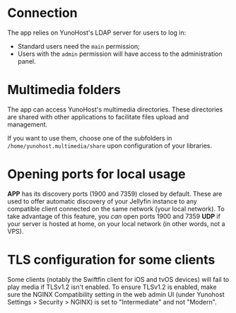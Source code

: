 # Connection

The app relies on YunoHost's LDAP server for users to log in:
  * Standard users need the `main` permission;
  * Users with the `admin` permission will have access to the administration panel.

# Multimedia folders

The app can access YunoHost's multimedia directories. These directories are shared with other applications to facilitate files upload and management.

If you want to use them, choose one of the subfolders in `/home/yunohost.multimedia/share` upon configuration of your libraries.

# Opening ports for local usage

__APP__ has its discovery ports (1900 and 7359) closed by default. These are used to offer automatic discovery of your Jellyfin instance to any compatible client connected on the same network (your local network).
To take advantage of this feature, you *can* open ports 1900 and 7359 **UDP** if your server is hosted at home, on your local network (in other words, not a VPS).

# TLS configuration for some clients

Some clients (notably the Swiftfin client for iOS and tvOS devices) will fail to play media if TLSv1.2 isn't enabled. To ensure TLSv1.2 is enabled, make sure the NGINX Compatibility setting in the web admin UI (under Yunohost Settings > Security > NGINX) is set to "Intermediate" and not "Modern".
